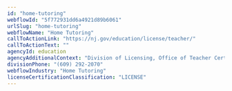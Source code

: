 ```yaml
---
id: "home-tutoring"
webflowId: "5f772931dd6a4921d89b6061"
urlSlug: "home-tutoring"
webflowName: "Home Tutoring"
callToActionLink: "https://nj.gov/education/license/teacher/"
callToActionText: ""
agencyId: education
agencyAdditionalContext: "Division of Licensing, Office of Teacher Certification and Academic Credentials"
divisionPhone: "(609) 292-2070"
webflowIndustry: "Home Tutoring"
licenseCertificationClassification: "LICENSE"
---
```

